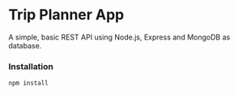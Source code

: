 # Trip Planner App

A simple, basic REST API using Node.js, Express and MongoDB as database.


### Installation

`npm install`
